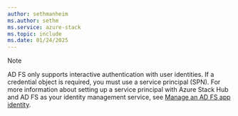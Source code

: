 ```yaml
---
author: sethmanheim
ms.author: sethm
ms.service: azure-stack
ms.topic: include
ms.date: 01/24/2025
---
```


> [!NOTE]
> AD FS only supports interactive authentication with user identities. If a credential object is required, you must use a service principal (SPN). For more information about setting up a service principal with Azure Stack Hub and AD FS as your identity management service, see [Manage an AD FS app identity](../operator/give-app-access-to-resources.md#manage-an-azure-ad-app).
